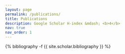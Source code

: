 ```yaml
---
layout: page
permalink: /publications/
title: Publications
description: Google Scholar H-index &mdash; <b>4</b>
nav: true
nav_order: 1
---
```

<!-- _pages/publications.md -->
<div class="publications">

{% bibliography -f {{ site.scholar.bibliography }} %}

</div>
